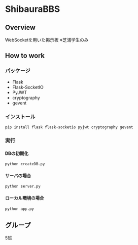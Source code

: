 # ShibauraBBS

## Overview
WebSocketを用いた掲示板
※芝浦学生のみ

## How to work
### パッケージ
- Flask
- Flask-SocketIO
- PyJWT
- cryptography
- gevent

### インストール
```
pip install flask flask-socketio pyjwt cryptography gevent
```

###  実行
#### DBの初期化
```
python createDB.py
```
#### サーバの場合
```
python server.py
```
#### ローカル環境の場合
```
python app.py
```

## グループ
5班

